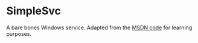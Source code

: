 # SimpleSvc
A bare bones Windows service. Adapted from the [MSDN code](https://docs.microsoft.com/en-us/windows/desktop/Services/the-complete-service-sample) for learning purposes. 
